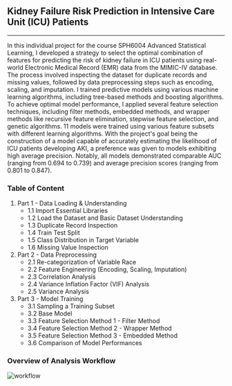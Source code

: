 ## Kidney Failure Risk Prediction in Intensive Care Unit (ICU) Patients

***

In this individual project for the course SPH6004 Advanced Statistical Learning, I developed a strategy to select the optimal combination of features for predicting the risk of kidney failure in ICU patients using real-world Electronic Medical Record (EMR) data from the MIMIC-IV database. The process involved inspecting the dataset for duplicate records and missing values, followed by data preprocessing steps such as encoding, scaling, and imputation. I trained predictive models using various machine learning algorithms, including tree-based methods and boosting algorithms. To achieve optimal model performance, I applied several feature selection techniques, including filter methods, embedded methods, and wrapper methods like recursive feature elimination, stepwise feature selection, and genetic algorithms. 11 models were trained using various feature subsets with different learning algorithms. With the project's goal being the construction of a model capable of accurately estimating the likelihood of ICU patients developing AKI, a preference was given to models exhibiting high average precision. Notably, all models demonstrated comparable AUC (ranging from 0.694 to 0.739) and average precision scores (ranging from 0.801 to 0.847).

### Table of Content

1. Part 1 - Data Loading & Understanding
   * 1.1 Import Essential Libraries
   * 1.2 Load the Dataset and Basic Dataset Understanding
   * 1.3 Duplicate Record Inspection
   * 1.4 Train Test Split
   * 1.5 Class Distribution in Target Variable
   * 1.6 Missing Value Inspection
2. Part 2 - Data Preprocessing
   * 2.1 Re-categorization of Variable Race
   * 2.2 Feature Engineering (Encoding, Scaling, Imputation)
   * 2.3 Correlation Analysis
   * 2.4 Variance Inflation Factor (VIF) Analysis
   * 2.5 Variance Analysis
3. Part 3 - Model Training
   * 3.1 Sampling a Training Subset
   * 3.2 Base Model
   * 3.3 Feature Selection Method 1 - Filter Method
   * 3.4 Feature Selection Method 2 - Wrapper Method
   * 3.5 Feature Selection Method 3 - Embedded Method
   * 3.6 Comparison of Model Performances


### Overview of Analysis Workflow

![workflow]('../image/workflow.png')